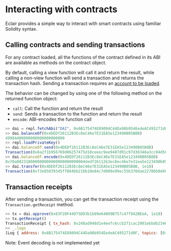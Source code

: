 # Interacting with contracts

Eclair provides a simple way to interact with smart contracts using familiar Solidity syntax.

## Calling contracts and sending transactions

For any contract loaded, all the functions of the contract defined in its ABI are available as methods on the contract object.

By default, calling a view function will call it and return the result, while calling a non-view function will send a transaction and returns the transaction hash.
Sending a transaction requires an [account to be loaded](./account_management.md).

The behavior can be changed by using one of the following method on the returned function object:

* `call`: Call the function and return the result
* `send`: Sends a transaction to the function and return the result
* `encode`: ABI-encodes the function call

```javascript
>> dai = repl.fetchAbi("DAI", 0x6B175474E89094C44Da98b954EedeAC495271d0F)
>> dai.balanceOf(0x4DEDf26112B3Ec8eC46e7E31EA5e123490B05B8B)
49984400000000000000000000
>> repl.loadPrivateKey()
>> dai.balanceOf.send(0x4DEDf26112B3Ec8eC46e7E31EA5e123490B05B8B)
Transaction(0x6a2f1b956769d06257475d18ceeec9ee9487d91c97d36346a3cc84d568e36e5c)
>> dai.balanceOf.encode(0x4DEDf26112B3Ec8eC46e7E31EA5e123490B05B8B)
0x70a082310000000000000000000000004dedf26112b3ec8ec46e7e31ea5e123490b05b8b
>> dai.transfer(0x4DEDf26112B3Ec8eC46e7E31EA5e123490B05B8B, 1e18)
Transaction(0xf3e85039345ff864bb216b10e84c7d009e99ec55b370dae22706b0d48ea41583)
```

## Transaction receipts

After sending a transaction, you can get the transaction receipt using the `Transaction.getReceipt` method.

```javascript
>> tx = dai.approve(0x83F20F44975D03b1b09e64809B757c47f942BEeA, 1e18)
>> tx.getReceipt()
TransactionReceipt { tx_hash: 0x248ad948d1e4eefc6ccb271cac2001ebbdb2346beddc7656b1f9518f216c8b02, block_hash: 0x688517fe5e540b4e3953ed3ba84cc4d70903ddffb981a66c51ca49ca13c90bb1, block_number: 20380613, status: true, gas_used: 46146, gas_price: 4547819249 }
>> _.logs
[Log { address: 0x6B175474E89094C44Da98b954EedeAC495271d0F, topics: [0x8c5be1e5ebec7d5bd14f71427d1e84f3dd0314c0f7b2291e5b200ac8c7c3b925, 0x000000000000000000000000f39fd6e51aad88f6f4ce6ab8827279cfffb92266, 0x00000000000000000000000083f20f44975d03b1b09e64809b757c47f942beea], data: 0x0000000000000000000000000000000000000000000000000de0b6b3a7640000 }]
```

Note: Event decoding is not implemented yet
